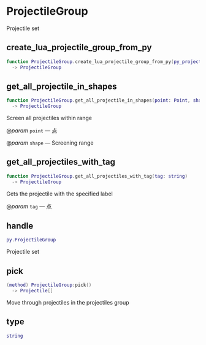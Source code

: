 # ProjectileGroup

Projectile set

## create_lua_projectile_group_from_py

```lua
function ProjectileGroup.create_lua_projectile_group_from_py(py_projectile_group: py.ProjectileGroup)
  -> ProjectileGroup
```

## get_all_projectile_in_shapes

```lua
function ProjectileGroup.get_all_projectile_in_shapes(point: Point, shape: Shape)
  -> ProjectileGroup
```

Screen all projectiles within range

@*param* `point` — 点

@*param* `shape` — Screening range
## get_all_projectiles_with_tag

```lua
function ProjectileGroup.get_all_projectiles_with_tag(tag: string)
  -> ProjectileGroup
```

Gets the projectile with the specified label

@*param* `tag` — 点
## handle

```lua
py.ProjectileGroup
```

Projectile set
## pick

```lua
(method) ProjectileGroup:pick()
  -> Projectile[]
```

Move through projectiles in the projectiles group
## type

```lua
string
```


